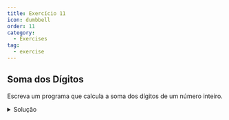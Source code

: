 ```yaml
---
title: Exercício 11
icon: dumbbell
order: 11
category:
  - Exercises
tag:
  - exercise
---
```


## Soma dos Dígitos

Escreva um programa que calcula a soma dos dígitos de um número inteiro.

<details>
  <summary>Solução</summary>

  ### Código
  ```js
    function somaDosDigitos(numero) {
        let soma = 0;

        // Converte o número para uma string para iterar pelos dígitos
        const numeroString = Math.abs(numero).toString();

        for (let i = 0; i < numeroString.length; i++) {
            soma += parseInt(numeroString[i], 10);
        }

        return soma;
    }

    const numero = 12345;
    const resultado = somaDosDigitos(numero);

    console.log(`A soma dos dígitos de ${numero} é: ${resultado}`);
  ```

  ### Explicação
  Neste programa, a função somaDosDigitos recebe um número inteiro como argumento. Ele converte o número para uma string para iterar pelos dígitos. A cada iteração, converte o caractere de volta para um número usando parseInt e adiciona à soma. O resultado é então impresso no console.
</details>